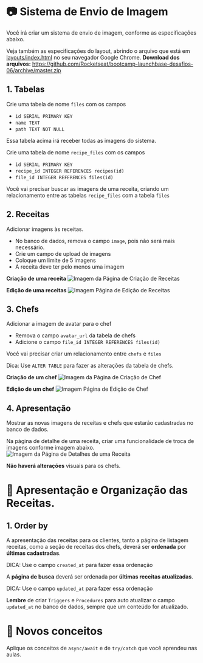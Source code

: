 # 📷 Sistema de Envio de Imagem

Você irá criar um sistema de envio de imagem, conforme as especificações abaixo.

Veja também as especificações do layout, abrindo o arquivo que está em [layouts/index.html](../layouts/index.html) no seu navegador Google Chrome. 
**Download dos arquivos:** https://github.com/Rocketseat/bootcamp-launchbase-desafios-06/archive/master.zip

## 1. Tabelas

Crie uma tabela de nome `files` com os campos

- `id SERIAL PRIMARY KEY`
- `name TEXT`
- `path TEXT NOT NULL`

Essa tabela acima irá receber todas as imagens do sistema.

Crie uma tabela de nome `recipe_files` com os campos

- `id SERIAL PRIMARY KEY`
- `recipe_id INTEGER REFERENCES recipes(id)`
- `file_id INTEGER REFERENCES files(id)`

Você vai precisar buscar as imagens de uma receita, criando um 
relacionamento entre as tabelas `recipe_files` com a tabela `files`

## 2. Receitas

Adicionar imagens às receitas.

- No banco de dados, remova o campo `image`, pois não será mais necessário.
- Crie um campo de upload de imagens
- Coloque um limite de 5 imagens
- A receita deve ter pelo menos uma imagem

**Criação de uma receita**
![Imagem da Página de Criação de Receitas](../layouts/preview/desafio-06-receita-criação.png)

**Edição de uma receitas**
![Imagem Página de Edição de Receitas](../layouts/preview/desafio-06-receita-edição.png)

## 3. Chefs

Adicionar a imagem de avatar para o chef

- Remova o campo `avatar_url` da tabela de chefs
- Adicione o campo `file_id INTEGER REFERENCES files(id)`

Você vai precisar criar um relacionamento entre `chefs` e `files`

Dica: Use `ALTER TABLE` para fazer as alterações da tabela de chefs.

**Criação de um chef**
![Imagem da Página de Criação de Chef](../layouts/preview/desafio-06-chef-criação.png)

**Edição de um chef**
![Imagem Página de Edição de Chef](../layouts/preview/desafio-06-chef-edição.png)

## 4. Apresentação

Mostrar as novas imagens de receitas e chefs que estarão cadastradas no banco de dados.

Na página de detalhe de uma receita, criar uma funcionalidade de troca de imagens conforme imagem abaixo.
![Imagem da Página de Detalhes de uma Receita](../layouts/preview/desafio-06-receita-detalhe.png)

**Não haverá alterações** visuais para os chefs.

# 📝 Apresentação e Organização das Receitas.

## 1. Order by

A apresentação das receitas para os clientes, tanto a página de listagem receitas, como a seção de receitas dos chefs, deverá ser **ordenada** por **últimas cadastradas**.

DICA: Use o campo `created_at` para fazer essa ordenação

A **página de busca** deverá ser ordenada por **últimas receitas atualizadas**.

DICA: Use o campo `updated_at` para fazer essa ordenação

**Lembre** de criar `Triggers` e `Procedures` para auto atualizar o campo `updated_at` no banco de dados, sempre que um conteúdo for atualizado.

# 💈 Novos conceitos

Aplique os conceitos de `async/await` e de `try/catch` que você aprendeu nas aulas.

